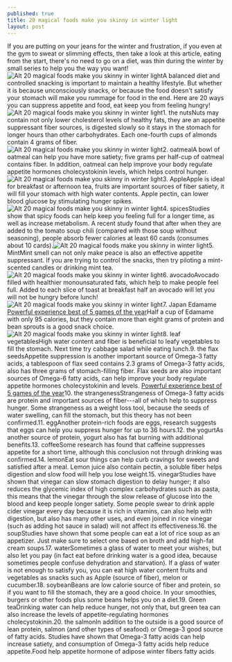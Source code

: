 ```yaml
---
published: true
title: 20 magical foods make you skinny in winter light
layout: post
---
```

If you are putting on your jeans for the winter and frustration, if you even at the gym to sweat or slimming effects, then take a look at this article, eating from the start, there\'s no need to go on a diet, was thin during the winter by small series to help you the way you want!![Alt 20 magical foods make you skinny in winter light](https://c2.staticflickr.com/2/1459/23468800833_b48f573e7e_z.jpg)A balanced diet and controlled snacking is important to maintain a healthy lifestyle. But whether it is because unconsciously snacks, or because the food doesn\'t satisfy your stomach will make you rummage for food in the end. Here are 20 ways you can suppress appetite and food, eat keep you from feeling hungry!![Alt 20 magical foods make you skinny in winter light](https://c2.staticflickr.com/6/5819/24012997131_12602baf94_z.jpg)1. the nutsNuts may contain not only lower cholesterol levels of healthy fats, they are an appetite suppressant fiber sources, is digested slowly so it stays in the stomach for longer hours than other carbohydrates. Each one-fourth cups of almonds contain 4 grams of fiber.![Alt 20 magical foods make you skinny in winter light](https://c2.staticflickr.com/2/1450/23467362434_cb37f79f4e_b.jpg)2. oatmealA bowl of oatmeal can help you have more satiety; five grams per half-cup of oatmeal contains fiber. In addition, oatmeal can help improve your body regulate appetite hormones cholecystokinin levels, which helps control hunger.![Alt 20 magical foods make you skinny in winter light](https://c2.staticflickr.com/6/5789/23727789189_ccc1f13a27_z.jpg)3. AppleApple is ideal for breakfast or afternoon tea, fruits are important sources of fiber satiety, it will fill your stomach with high water contents. Apple pectin, can lower blood glucose by stimulating hunger spikes.![Alt 20 magical foods make you skinny in winter light](https://c2.staticflickr.com/2/1513/23467394444_a2292289c9_z.jpg)4. spicesStudies show that spicy foods can help keep you feeling full for a longer time, as well as increase metabolism. A recent study found that after when they are added to the tomato soup chili (compared with those soup without seasoning), people absorb fewer calories at least 60 cards (consumes about 10 cards).![Alt 20 magical foods make you skinny in winter light](https://c2.staticflickr.com/6/5819/23987541332_1bd131c0c2_b.jpg)5. MintMint smell can not only make peace is also an effective appetite suppressant. If you are trying to control the snacks, then try piloting a mint-scented candles or drinking mint tea.![Alt 20 magical foods make you skinny in winter light](https://c2.staticflickr.com/2/1477/23468865503_538cb7c1d1_z.jpg)6. avocadoAvocado filled with healthier monounsaturated fats, which help to make people feel full. Added to each slice of toast at breakfast half an avocado will let you will not be hungry before lunch!![Alt 20 magical foods make you skinny in winter light](https://c2.staticflickr.com/6/5636/23799992350_ebbf5b4c67_z.jpg)7. Japan Edamame [Powerful experience best of 5 games of the year](http://www.jigcase.com/2015/12/04/powerful-experience-best-of-5-games-of-the-year-flat/)Half a cup of Edamame with only 95 calories, but they contain more than eight grams of protein and bean sprouts is a good snack choice.![Alt 20 magical foods make you skinny in winter light](https://c2.staticflickr.com/2/1682/23468884543_71d5656417_z.jpg)8. leaf vegetablesHigh water content and fiber is beneficial to leafy vegetables to fill the stomach. Next time try cabbage salad while eating lunch.9. the flax seedsAppetite suppression is another important source of Omega-3 fatty acids, a tablespoon of flax seed contains 2.3 grams of Omega-3 fatty acids, also has three grams of stomach-filling fiber. Flax seeds are also important sources of Omega-6 fatty acids, can help improve your body regulate appetite hormones cholecystokinin and levels. [Powerful experience best of 5 games of the year](http://www.jigcase.com/2015/12/04/powerful-experience-best-of-5-games-of-the-year-flat/)10. the strangenessStrangeness of Omega-3 fatty acids are protein and important sources of fiber---all of which help to suppress hunger. Some strangeness as a weight loss tool, because the seeds of water swelling, can fill the stomach, but this theory has not been confirmed.11. eggAnother protein-rich foods are eggs, research suggests that eggs can help you suppress hunger for up to 36 hours.12. the yogurtAs another source of protein, yogurt also has fat burning with additional benefits.13. coffeeSome research has found that caffeine suppresses appetite for a short time, although this conclusion not through drinking was confirmed.14. lemonEat sour things can help curb cravings for sweets and satisfied after a meal. Lemon juice also contain pectin, a soluble fiber helps digestion and slow food will help you lose weight.15. vinegarStudies have shown that vinegar can slow stomach digestion to delay hunger; it also reduces the glycemic index of high complex carbohydrates such as pasta, this means that the vinegar through the slow release of glucose into the blood and keep people longer satiety. Some people swear to drink apple cider vinegar every day because it is rich in vitamins, can also help with digestion, but also has many other uses, and even joined in rice vinegar (such as adding hot sauce in salad) will not affect its effectiveness.16. the soupStudies have shown that some people can eat a lot of rice soup as an appetizer. Just make sure to select one based on broth and add high-fat cream soups.17. waterSometimes a glass of water to meet your wishes, but also let you pay (in fact eat before drinking water is a good idea, because sometimes people confuse dehydration and starvation). If a glass of water is not enough to satisfy you, you can eat high water content fruits and vegetables as snacks such as Apple (source of fiber), melon or cucumber.18. soybeanBeans are low calorie source of fiber and protein, so if you want to fill the stomach, they are a good choice. In your smoothies, burgers or other foods plus some beans helps you on a diet.19. Green teaDrinking water can help reduce hunger, not only that, but green tea can also increase the levels of appetite-regulating hormones cholecystokinin.20. the salmonIn addition to the outside is a good source of lean protein, salmon (and other types of seafood) or Omega-3 good source of fatty acids. Studies have shown that Omega-3 fatty acids can help increase satiety, and consumption of Omega-3 fatty acids help reduce appetite.Food help appetite hormone of adipose winter fibers fatty acids